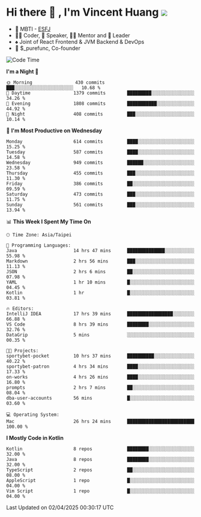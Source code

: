 # Hi there 👋 , I'm Vincent Huang ![](https://komarev.com/ghpvc/?username=Jian-Min-Huang)
- 👀 MBTI - [ESFJ](https://www.16personalities.com/esfj-personality)
- 👨‍💻 Coder, 🎤 Speaker, 👨‍🏫 Mentor and 🚀 Leader
- ♠️ Joint of React Frontend & JVM Backend & DevOps
- 💼 $_purefunc, Co-founder

<!--START_SECTION:waka-->
![Code Time](http://img.shields.io/badge/Code%20Time-5%2C046%20hrs%2046%20mins-blue)

**I'm a Night 🦉** 

```text
🌞 Morning                430 commits         ███░░░░░░░░░░░░░░░░░░░░░░   10.68 % 
🌆 Daytime                1379 commits        █████████░░░░░░░░░░░░░░░░   34.26 % 
🌃 Evening                1808 commits        ███████████░░░░░░░░░░░░░░   44.92 % 
🌙 Night                  408 commits         ███░░░░░░░░░░░░░░░░░░░░░░   10.14 % 
```
📅 **I'm Most Productive on Wednesday** 

```text
Monday                   614 commits         ████░░░░░░░░░░░░░░░░░░░░░   15.25 % 
Tuesday                  587 commits         ████░░░░░░░░░░░░░░░░░░░░░   14.58 % 
Wednesday                949 commits         ██████░░░░░░░░░░░░░░░░░░░   23.58 % 
Thursday                 455 commits         ███░░░░░░░░░░░░░░░░░░░░░░   11.30 % 
Friday                   386 commits         ██░░░░░░░░░░░░░░░░░░░░░░░   09.59 % 
Saturday                 473 commits         ███░░░░░░░░░░░░░░░░░░░░░░   11.75 % 
Sunday                   561 commits         ███░░░░░░░░░░░░░░░░░░░░░░   13.94 % 
```


📊 **This Week I Spent My Time On** 

```text
🕑︎ Time Zone: Asia/Taipei

💬 Programming Languages: 
Java                     14 hrs 47 mins      ██████████████░░░░░░░░░░░   55.98 % 
Markdown                 2 hrs 56 mins       ███░░░░░░░░░░░░░░░░░░░░░░   11.13 % 
JSON                     2 hrs 6 mins        ██░░░░░░░░░░░░░░░░░░░░░░░   07.98 % 
YAML                     1 hr 10 mins        █░░░░░░░░░░░░░░░░░░░░░░░░   04.45 % 
Kotlin                   1 hr                █░░░░░░░░░░░░░░░░░░░░░░░░   03.81 % 

🔥 Editors: 
IntelliJ IDEA            17 hrs 39 mins      █████████████████░░░░░░░░   66.88 % 
VS Code                  8 hrs 39 mins       ████████░░░░░░░░░░░░░░░░░   32.76 % 
DataGrip                 5 mins              ░░░░░░░░░░░░░░░░░░░░░░░░░   00.35 % 

🐱‍💻 Projects: 
sportybet-pocket         10 hrs 37 mins      ██████████░░░░░░░░░░░░░░░   40.22 % 
sportybet-patron         4 hrs 34 mins       ████░░░░░░░░░░░░░░░░░░░░░   17.33 % 
on-works                 4 hrs 26 mins       ████░░░░░░░░░░░░░░░░░░░░░   16.80 % 
prompts                  2 hrs 7 mins        ██░░░░░░░░░░░░░░░░░░░░░░░   08.04 % 
dba-user-accounts        56 mins             █░░░░░░░░░░░░░░░░░░░░░░░░   03.60 % 

💻 Operating System: 
Mac                      26 hrs 24 mins      █████████████████████████   100.00 % 
```

**I Mostly Code in Kotlin** 

```text
Kotlin                   8 repos             ████████░░░░░░░░░░░░░░░░░   32.00 % 
Java                     8 repos             ████████░░░░░░░░░░░░░░░░░   32.00 % 
TypeScript               2 repos             ██░░░░░░░░░░░░░░░░░░░░░░░   08.00 % 
AppleScript              1 repo              █░░░░░░░░░░░░░░░░░░░░░░░░   04.00 % 
Vim Script               1 repo              █░░░░░░░░░░░░░░░░░░░░░░░░   04.00 % 
```




 Last Updated on 02/04/2025 00:30:17 UTC
<!--END_SECTION:waka-->

